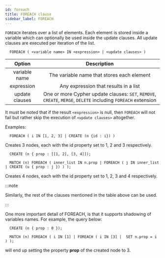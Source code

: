 ```yaml
---
id: foreach
title: FOREACH clause
sidebar_label: FOREACH
---
```


`FOREACH` iterates over a list of elements. Each element is stored inside a
variable which can optionally be used inside the update clauses. All update
clauses are executed per iteration of the list.

```cypher
  FOREACH ( <variable name> IN <expression> | <update clauses> )
```

|     Option     |                                                  Description                                                  |
| :------------: | :-----------------------------------------------------------------------------------------------------------: |
| variable name  |                                  The variable name that stores each element                                   |
|   expression   |                                     Any expression that results in a list                                     |
| update clauses | One or more Cypher update clauses: `SET`, `REMOVE`, `CREATE`, `MERGE`, `DELETE` including `FOREACH` extension |

It must be noted that if the result `<expression>` is null, then `FOREACH`
will not fail but rather skip the execution of `<update clauses>`
altogether.

Examples:

```cypher
  FOREACH ( i IN [1, 2, 3] | CREATE (n {id : i}) )
```

Creates 3 nodes, each with the id property set to 1, 2 and 3 respectively.

```cypher
  CREATE (n { prop : [[1, 2], [3, 4]]);

  MATCH (n) FOREACH ( inner_list IN n.prop | FOREACH ( j IN inner_list | CREATE (u { prop : j }) ) );
```

Creates 4 nodes, each with the id property set to 1, 2, 3 and 4 respectively.

:::note 

Similarly, the rest of the clauses mentioned in the table above can be
used. 

:::

One more important detail of FOREACH, is that it supports shadowing of variables
names. For example, the query below:

```cypher
  CREATE (n { prop : 0 });

  MATCH (n) FOREACH ( i IN [1] | FOREACH ( i IN [3] |  SET n.prop = i ) );
```

will end up setting the property **prop** of the created node to 3.